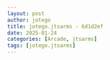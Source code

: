 ```yaml
---
layout: post
author: jotego
title: jotego.jtsarms - 6d1d2ef
date: 2025-01-24
categories: [Arcade, jtsarms]
tags: [jotego.jtsarms]
---
```


